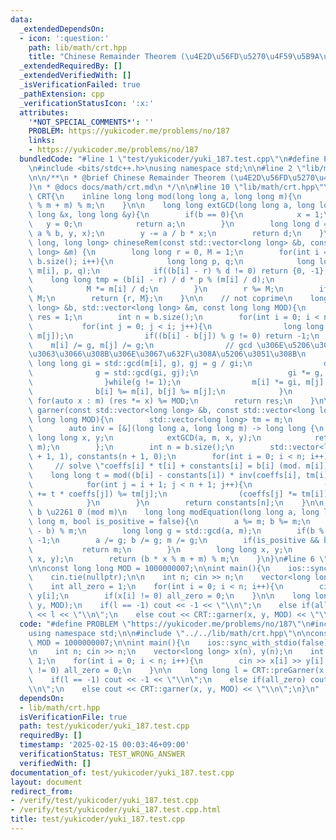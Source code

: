 ```yaml
---
data:
  _extendedDependsOn:
  - icon: ':question:'
    path: lib/math/crt.hpp
    title: "Chinese Remainder Theorem (\u4E2D\u56FD\u5270\u4F59\u5B9A\u7406)"
  _extendedRequiredBy: []
  _extendedVerifiedWith: []
  _isVerificationFailed: true
  _pathExtension: cpp
  _verificationStatusIcon: ':x:'
  attributes:
    '*NOT_SPECIAL_COMMENTS*': ''
    PROBLEM: https://yukicoder.me/problems/no/187
    links:
    - https://yukicoder.me/problems/no/187
  bundledCode: "#line 1 \"test/yukicoder/yuki_187.test.cpp\"\n#define PROBLEM \"https://yukicoder.me/problems/no/187\"\
    \n#include <bits/stdc++.h>\nusing namespace std;\n\n#line 2 \"lib/math/crt.hpp\"\
    \n\n/**\n * @brief Chinese Remainder Theorem (\u4E2D\u56FD\u5270\u4F59\u5B9A\u7406\
    )\n * @docs docs/math/crt.md\n */\n\n#line 10 \"lib/math/crt.hpp\"\n\nnamespace\
    \ CRT{\n    inline long long mod(long long a, long long m){\n        return (a\
    \ % m + m) % m;\n    }\n\n    long long extGCD(long long a, long long b, long\
    \ long &x, long long &y){\n        if(b == 0){\n            x = 1;\n         \
    \   y = 0;\n            return a;\n        }\n        long long d = extGCD(b,\
    \ a % b, y, x);\n        y -= a / b * x;\n        return d;\n    }\n\n    std::pair<long\
    \ long, long long> chineseRem(const std::vector<long long> &b, const std::vector<long\
    \ long> &m) {\n        long long r = 0, M = 1;\n        for(int i = 0; i < (int)\
    \ b.size(); i++){\n            long long p, q;\n            long long d = extGCD(M,\
    \ m[i], p, q);\n            if((b[i] - r) % d != 0) return {0, -1};\n        \
    \    long long tmp = (b[i] - r) / d * p % (m[i] / d);\n            r += M * tmp;\n\
    \            M *= m[i] / d;\n        }\n        r %= M;\n        if(r < 0) r +=\
    \ M;\n        return {r, M};\n    }\n\n    // not coprime\n    long long preGarner(std::vector<long\
    \ long> &b, std::vector<long long> &m, const long long MOD){\n        long long\
    \ res = 1;\n        int n = b.size();\n        for(int i = 0; i < n; i++){\n \
    \           for(int j = 0; j < i; j++){\n                long long g = std::gcd(m[i],\
    \ m[j]);\n                if((b[i] - b[j]) % g != 0) return -1;\n            \
    \    m[i] /= g, m[j] /= g;\n                // gcd \u306E\u5206\u3060\u3051\u88AB\
    \u3063\u3066\u308B\u306E\u3067\u632F\u308A\u5206\u3051\u308B\n               \
    \ long long gi = std::gcd(m[i], g), gj = g / gi;\n                do{\n      \
    \              g = std::gcd(gi, gj);\n                    gi *= g, gj /= g;\n\
    \                }while(g != 1);\n                m[i] *= gi, m[j] *= gj;\n  \
    \              b[i] %= m[i], b[j] %= m[j];\n            }\n        }\n       \
    \ for(auto x : m) (res *= x) %= MOD;\n        return res;\n    }\n\n    long long\
    \ garner(const std::vector<long long> &b, const std::vector<long long> &m, const\
    \ long long MOD){\n        std::vector<long long> tm = m;\n        tm.push_back(MOD);\n\
    \        auto inv = [&](long long a, long long m) -> long long {\n           \
    \ long long x, y;\n            extGCD(a, m, x, y);\n            return mod(x,\
    \ m);\n        };\n        int n = b.size();\n        std::vector<long long> coeffs(n\
    \ + 1, 1), constants(n + 1, 0);\n        for(int i = 0; i < n; i++){\n       \
    \     // solve \"coeffs[i] * t[i] + constants[i] = b[i] (mod. m[i])\n        \
    \    long long t = mod((b[i] - constants[i]) * inv(coeffs[i], tm[i]), tm[i]);\n\
    \            for(int j = i + 1; j < n + 1; j++){\n                (constants[j]\
    \ += t * coeffs[j]) %= tm[j];\n                (coeffs[j] *= tm[i]) %= tm[j];\n\
    \            }\n        }\n        return constants[n];\n    }\n\n    // ax +\
    \ b \u2261 0 (mod m)\n    long long modEquation(long long a, long long b, long\
    \ long m, bool is_positive = false){\n        a %= m; b %= m;\n        b = (m\
    \ - b) % m;\n        long long g = std::gcd(a, m);\n        if(b % g != 0) return\
    \ -1;\n        a /= g; b /= g; m /= g;\n        if(is_positive && b == 0){\n \
    \           return m;\n        }\n        long long x, y;\n        extGCD(a, m,\
    \ x, y);\n        return (b * x % m + m) % m;\n    }\n}\n#line 6 \"test/yukicoder/yuki_187.test.cpp\"\
    \n\nconst long long MOD = 1000000007;\n\nint main(){\n    ios::sync_with_stdio(false);\n\
    \    cin.tie(nullptr);\n\n    int n; cin >> n;\n    vector<long long> x(n), y(n);\n\
    \    int all_zero = 1;\n    for(int i = 0; i < n; i++){\n        cin >> x[i] >>\
    \ y[i];\n        if(x[i] != 0) all_zero = 0;\n    }\n\n    long long l = CRT::preGarner(x,\
    \ y, MOD);\n    if(l == -1) cout << -1 << \"\\n\";\n    else if(all_zero) cout\
    \ << l << \"\\n\";\n    else cout << CRT::garner(x, y, MOD) << \"\\n\";\n}\n"
  code: "#define PROBLEM \"https://yukicoder.me/problems/no/187\"\n#include <bits/stdc++.h>\n\
    using namespace std;\n\n#include \"../../lib/math/crt.hpp\"\n\nconst long long\
    \ MOD = 1000000007;\n\nint main(){\n    ios::sync_with_stdio(false);\n    cin.tie(nullptr);\n\
    \n    int n; cin >> n;\n    vector<long long> x(n), y(n);\n    int all_zero =\
    \ 1;\n    for(int i = 0; i < n; i++){\n        cin >> x[i] >> y[i];\n        if(x[i]\
    \ != 0) all_zero = 0;\n    }\n\n    long long l = CRT::preGarner(x, y, MOD);\n\
    \    if(l == -1) cout << -1 << \"\\n\";\n    else if(all_zero) cout << l << \"\
    \\n\";\n    else cout << CRT::garner(x, y, MOD) << \"\\n\";\n}\n"
  dependsOn:
  - lib/math/crt.hpp
  isVerificationFile: true
  path: test/yukicoder/yuki_187.test.cpp
  requiredBy: []
  timestamp: '2025-02-15 00:03:46+09:00'
  verificationStatus: TEST_WRONG_ANSWER
  verifiedWith: []
documentation_of: test/yukicoder/yuki_187.test.cpp
layout: document
redirect_from:
- /verify/test/yukicoder/yuki_187.test.cpp
- /verify/test/yukicoder/yuki_187.test.cpp.html
title: test/yukicoder/yuki_187.test.cpp
---
```

